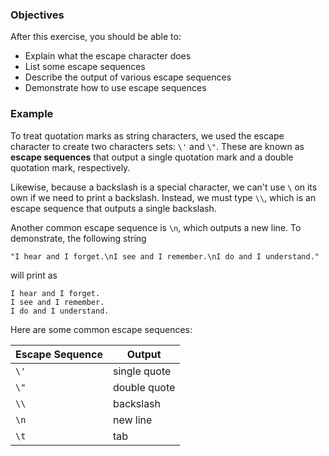 <!--{ ids:[130], language:'JavaScript', type:'workshop', order: 6, name:'Escape Sequences', description:'Escape sequences are character sets with special meaning' } -->

### Objectives

After this exercise, you should be able to:

- Explain what the escape character does
- List some escape sequences
- Describe the output of various escape sequences
- Demonstrate how to use escape sequences

### Example

To treat quotation marks as string characters, we used the escape character to create two characters sets: `\'` and `\"`. These are known as __escape sequences__ that output a single quotation mark and a double quotation mark, respectively.

Likewise, because a backslash is a special character, we can't use `\` on its own if we need to print a backslash. Instead, we must type `\\`, which is an escape sequence that outputs a single backslash.

Another common escape sequence is `\n`, which outputs a new line. To demonstrate, the following string

```
"I hear and I forget.\nI see and I remember.\nI do and I understand."
```

will print as

```
I hear and I forget.
I see and I remember.
I do and I understand.
```

Here are some common escape sequences:

| Escape Sequence | Output       |
| --------------- | ------------ |
| `\'`            | single quote |
| `\"`            | double quote |
| `\\`            | backslash    |
| `\n`            | new line     |
| `\t`            | tab          |
